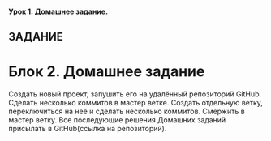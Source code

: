 #### Урок 1. Домашнее задание.

## ЗАДАНИЕ
# Блок 2. Домашнее задание
Создать новый проект, запушить его на удалённый репозиторий GitHub. Сделать
несколько коммитов в мастер ветке. Создать отдельную ветку, переключиться на неё и
сделать несколько коммитов. Смержить в мастер ветку. Все последующие решения
Домашних заданий присылать в GitHub(ссылка на репозиторий).
